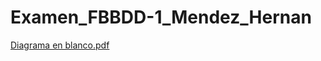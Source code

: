 # Examen_FBBDD-1_Mendez_Hernan
[Diagrama en blanco.pdf](https://github.com/user-attachments/files/15625576/Diagrama.en.blanco.pdf)
